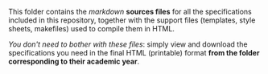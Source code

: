 This folder contains the *markdown* **sources files** for all the specifications included in this repository, together with the support files (templates, style sheets, makefiles) used to compile them in HTML.

*You don't need to bother with these files*: simply view and download the specifications you need in the final HTML (printable) format **from the folder corresponding to their academic year**.


